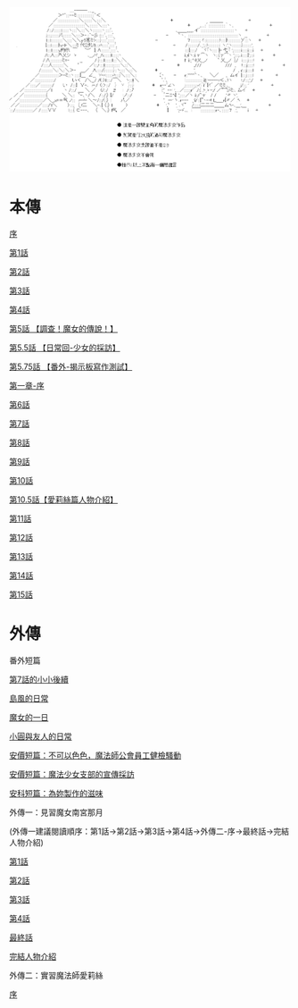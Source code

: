 ![Header](TI-MAGIC.png)

# 本傳

[序](/magicgirl/0.html)

[第1話](/magicgirl/1.html) 

[第2話](/magicgirl/2.html) 

[第3話](/magicgirl/3.html) 

[第4話](/magicgirl/4.html) 

[第5話 【調查！魔女的傳說！】](/magicgirl/5.html) 

[第5.5話 【日常回-少女的採訪】 ](/magicgirl/5.1.html) 

[第5.75話 【番外-揭示板寫作測試】 ](/magicgirl/5.2.html) 

[第一章-序 ](/magicgirl/6.0.html) 

[第6話](/magicgirl/6.1.html) 

[第7話](/magicgirl/7.html) 

[第8話](/magicgirl/8.html) 

[第9話](/magicgirl/9.html) 

[第10話](/magicgirl/10.html) 

[第10.5話【愛莉絲篇人物介紹】](/magicgirl/aliceintro.html) 

[第11話](/magicgirl/11.html) 

[第12話](/magicgirl/12.html)

[第13話](/magicgirl/13.html)

[第14話](/magicgirl/14.html)

[第15話](/magicgirl/15.html)

# 外傳

番外短篇

[第7話的小小後續](/magicgirl/7.1.html) 

[島風的日常](/magicgirl/short1.html) 

[魔女的一日](/magicgirl/short2.html) 

[小圓與友人的日常](/magicgirl/short3.html) 

[安價短篇：不可以色色，魔法師公會員工健檢騷動](/magicgirl/short4.html) 

[安價短篇：魔法少女支部的宣傳採訪](/magicgirl/short5.html) 

[安科短篇：為妳製作的滋味](/magicgirl/short6.html) 

外傳一：見習魔女南宮那月

(外傳一建議閱讀順序：第1話->第2話->第3話->第4話->外傳二-序->最終話->完結人物介紹)

[第1話](/magicgirl/bf1.html) 

[第2話](/magicgirl/bf2.html) 

[第3話](/magicgirl/bf3.html) 

[第4話](/magicgirl/bf4.html) 

[最終話](/magicgirl/bf5.html) 

[完結人物介紹](/magicgirl/BFINTRO.html) 

外傳二：實習魔法師愛莉絲

[序](/magicgirl/OUT2-0.html) 
